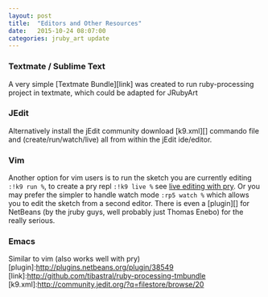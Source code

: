 ```yaml
---
layout: post
title:  "Editors and Other Resources"
date:   2015-10-24 08:07:00
categories: jruby_art update
---
```


### Textmate / Sublime Text
A very simple [Textmate Bundle][link] was created to run ruby-processing project in textmate, which could be adapted for JRubyArt
### JEdit
Alternatively install the jEdit community download [k9.xml][] commando file and (create/run/watch/live) all from within the jEdit ide/editor. 
### Vim
Another option for vim users is to run the sketch you are currently editing `:!k9 run %`, to create a pry repl `:!k9 live %` see [live editing with pry][]. Or you may prefer the simpler to handle watch mode `:rp5 watch %` which allows you to edit the sketch from a second editor. There is even a [plugin][] for NetBeans (by the jruby guys, well probably just Thomas Enebo) for the really serious.
### Emacs
Similar to vim (also works well with pry)
[plugin]:http://plugins.netbeans.org/plugin/38549
[link]:http://github.com/tibastral/ruby-processing-tmbundle
[k9.xml]:http://community.jedit.org/?q=filestore/browse/20

[live editing with pry]:https://github.com/ruby-processing/JRubyArt/wiki/Live-Coding